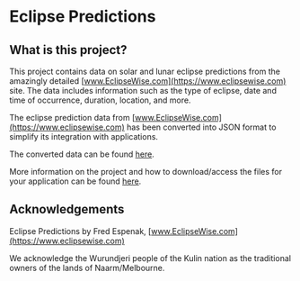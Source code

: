 # Eclipse Predictions

## What is this project?

This project contains data on solar and lunar eclipse predictions from the amazingly detailed [www.EclipseWise.com](https://www.eclipsewise.com) site. The data includes information such as the type of eclipse, date and time of occurrence, duration, location, and more.

The eclipse prediction data from [www.EclipseWise.com](https://www.eclipsewise.com) has been converted into JSON format to simplify its integration with applications.

The converted data can be found [here](https://github.com/pbutland/eclipse-predictions/tree/main/data).

More information on the project and how to download/access the files for your application can be found [here](https://github.com/pbutland/eclipse-predictions/blob/main/README.md).

## Acknowledgements

Eclipse Predictions by Fred Espenak, [www.EclipseWise.com](https://www.eclipsewise.com)

We acknowledge the Wurundjeri people of the Kulin nation as the traditional owners of the lands of Naarm/Melbourne.
